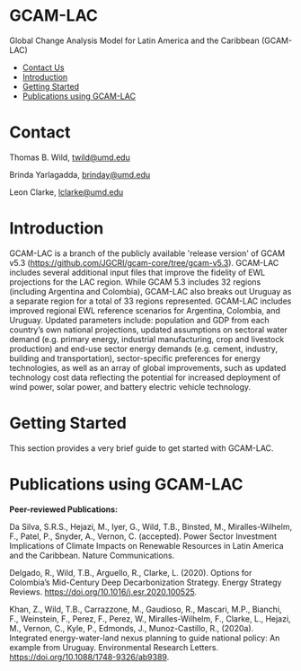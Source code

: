 # GCAM-LAC
Global Change Analysis Model for Latin America and the Caribbean (GCAM-LAC)

- [Contact Us](#Contact)
- [Introduction](#Introduction)
- [Getting Started](#InstallGuide)
- [Publications using GCAM-LAC](#Pubs)

# <a name="Contact Us"></a>Contact
Thomas B. Wild, twild@umd.edu

Brinda Yarlagadda, brinday@umd.edu

Leon Clarke, lclarke@umd.edu

# <a name="Introduction"></a>Introduction

GCAM-LAC is a branch of the publicly available 'release version' of GCAM v5.3 (https://github.com/JGCRI/gcam-core/tree/gcam-v5.3). GCAM-LAC includes several additional input files that improve the fidelity of EWL projections for the LAC region. While GCAM 5.3 includes 32 regions (including Argentina and Colombia), GCAM-LAC also breaks out Uruguay as a separate region for a total of 33 regions represented. GCAM-LAC includes improved regional EWL reference scenarios for Argentina, Colombia, and Uruguay. Updated parameters include: population and GDP from each country’s own national projections, updated assumptions on sectoral water demand (e.g. primary energy, industrial manufacturing, crop and livestock production) and end-use sector energy demands (e.g. cement, industry, building and transportation), sector-specific preferences for energy technologies,  as well as an array of global improvements, such as updated technology cost data reflecting the potential for increased deployment of wind power, solar power, and battery electric vehicle technology. 

# <a name="InstallGuide"></a>Getting Started

This section provides a very brief guide to get started with GCAM-LAC. 

# <a name="Pubs"></a>Publications using GCAM-LAC

<strong> Peer-reviewed Publications: </strong>

Da Silva, S.R.S., Hejazi, M., Iyer, G., Wild, T.B., Binsted, M., Miralles-Wilhelm, F., Patel, P., Snyder, A., Vernon, C. (accepted). Power Sector Investment Implications of Climate Impacts on Renewable Resources in Latin America and the Caribbean. Nature Communications.

Delgado, R., Wild, T.B., Arguello, R., Clarke, L. (2020). Options for Colombia’s Mid-Century Deep Decarbonization Strategy. Energy Strategy Reviews. https://doi.org/10.1016/j.esr.2020.100525.

Khan, Z., Wild, T.B., Carrazzone, M., Gaudioso, R., Mascari, M.P., Bianchi, F., Weinstein, F., Perez, F., Perez, W., Miralles-Wilhelm, F., Clarke, L., Hejazi, M., Vernon, C., Kyle, P., Edmonds, J., Munoz-Castillo, R., (2020a). Integrated energy-water-land nexus planning to guide national policy: An example from Uruguay. Environmental Research Letters. https://doi.org/10.1088/1748-9326/ab9389.
